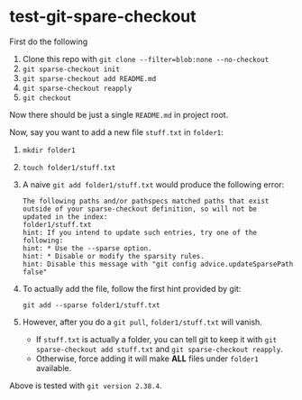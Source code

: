 # test-git-spare-checkout

First do the following

1. Clone this repo with `git clone --filter=blob:none --no-checkout`
2. `git sparse-checkout init`
3. `git sparse-checkout add README.md`
4. `git sparse-checkout reapply`
5. `git checkout`

Now there should be just a single `README.md` in project root.

Now, say you want to add a new file `stuff.txt` in `folder1`:

1. `mkdir folder1`
2. `touch folder1/stuff.txt`
3. A naive `git add folder1/stuff.txt` would produce the following error:

    ```
    The following paths and/or pathspecs matched paths that exist
    outside of your sparse-checkout definition, so will not be
    updated in the index:
    folder1/stuff.txt
    hint: If you intend to update such entries, try one of the following:
    hint: * Use the --sparse option.
    hint: * Disable or modify the sparsity rules.
    hint: Disable this message with "git config advice.updateSparsePath false"
    ```

4. To actually add the file, follow the first hint provided by git:

    ```
    git add --sparse folder1/stuff.txt
    ```

5. However, after you do a `git pull`, `folder1/stuff.txt` will vanish.

    - If `stuff.txt` is actually a folder, you can tell git to keep it with
      `git sparse-checkout add stuff.txt` and `git sparse-checkout reapply`.
    - Otherwise, force adding it will make **ALL** files under `folder1` available.


Above is tested with `git version 2.38.4`.
